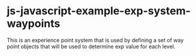 # js-javascript-example-exp-system-waypoints

This is an experience point system that is used by defining a set of way point objects that will be used to determine exp value for each level.